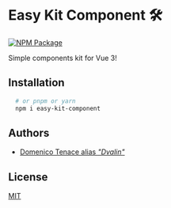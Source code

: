 # Easy Kit Component 🛠
[![NPM Package](https://badgen.net/npm/v/easy-kit-component)](https://npmjs.com/package/easy-kit-component)

Simple components kit for Vue 3!


## Installation


```bash
  # or pnpm or yarn
  npm i easy-kit-component
```
    
## Authors

- [Domenico Tenace alias _"Dvalin"_](https://linktr.ee/domenicotenace)


## License

[MIT](https://github.com/DomeT99/easy-kit-vue/blob/master/LICENSE)
